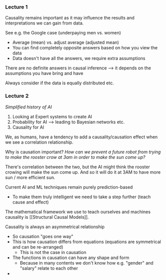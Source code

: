 ### Lecture 1
Causality remains important as it may influence the results and interpretations we can gain from data. 

See e.g. the Google case (underpaying men vs. women)
- Average (mean) vs. adjust average (adjusted mean)
- You can find completely opposite answers based on how you view the data
- Data doesn't have all the answers, we require extra assumptions

There are no definite answers in causal inference --> it depends on the assumptions you have bring and have

Always consider if the data is equally distributed etc.


### Lecture 2
*Simplified history of AI*
1. Looking at Expert systems to create AI
2. Probability for AI --> leading to Bayesian networks etc.
3. Causality for AI

We, as humans, have a tendency to add a causality/causation effect when we see a correlation relationship.

Why is causation important?
*How can we prevent a future robot from trying to make the rooster crow at 3am in order to make the sun come up?*

There's correlation between the two, but the AI might think the rooster crowing will make the sun come up. And so it will do it at 3AM to have more sun / more efficient sun.


Current AI and ML techniques remain purely prediction-based
- To make them truly intelligent we need to take a step further (teach cause and effect)

The mathematical framework we use to teach ourselves and machines causality is [[Structural Causal Models]]. 

Causality is always an asymmetrical relationship
- So causation "goes one way"
- This is how causation differs from equations (equations are symmetrical and can be re-arranged)
	- This is not the case in causation
- The functions in causation can have any shape and form
	- Because in many contents we don't know how e.g. "gender" and "salary" relate to each other
- 
